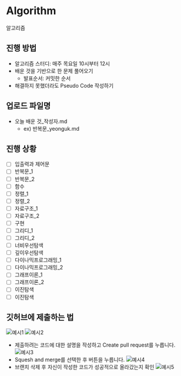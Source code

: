 # Algorithm
알고리즘

## 진행 방법
- 알고리즘 스터디: 매주 목요일 10시부터 12시
- 배운 것을 기반으로 한 문제 풀어오기
  - 발표순서: 커밋한 순서
- 해결하지 못했더라도 Pseudo Code 작성하기

## 업로드 파일명
- 오늘 배운 것_작성자.md
  - ex) 반복문_yeonguk.md

## 진행 상황
- [ ] 입출력과 제어문
- [ ] 반복문_1
- [ ] 반복문_2
- [ ] 함수
- [ ] 정렬_1
- [ ] 정렬_2
- [ ] 자료구조_1
- [ ] 자료구조_2
- [ ] 구현
- [ ] 그리디_1
- [ ] 그리디_2
- [ ] 너비우선탐색
- [ ] 깊이우선탐색
- [ ] 다이나믹프로그래밍_1
- [ ] 다이나믹프로그래밍_2
- [ ] 그래프이론_1
- [ ] 그래프이론_2
- [ ] 이진탐색
- [ ] 이진탐색

## 깃허브에 제출하는 법
![예시1](https://user-images.githubusercontent.com/54111883/147860369-762e54f4-ed59-46af-9e49-4ee043d23014.PNG)
![예시2](https://user-images.githubusercontent.com/54111883/147860370-bca501a5-26eb-4ada-acd4-84f354225bf9.PNG)
- 제출하려는 코드에 대한 설명을 작성하고 Create pull request를 누릅니다.
![예시3](https://user-images.githubusercontent.com/54111883/147860333-385d0c65-a62c-40f4-81a0-ab85c8d25e8a.PNG)
- Squesh and merge를 선택한 후 버튼을 누릅니다.
![예시4](https://user-images.githubusercontent.com/54111883/147860334-065aa1fc-f025-4f92-8c04-19dd6b1cb7c5.PNG)
- 브랜치 삭제 후 자신이 작성한 코드가 성공적으로 올라갔는지 확인
![예시5](https://user-images.githubusercontent.com/54111883/147860335-3e653bea-e6de-4521-b6ba-54b08c64982a.PNG)

